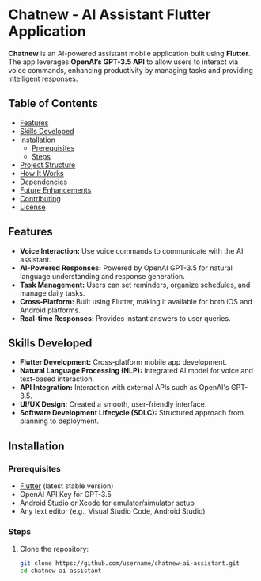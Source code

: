 # Chatnew - AI Assistant Flutter Application

**Chatnew** is an AI-powered assistant mobile application built using **Flutter**. The app leverages **OpenAI’s GPT-3.5 API** to allow users to interact via voice commands, enhancing productivity by managing tasks and providing intelligent responses.

## Table of Contents
- [Features](#features)
- [Skills Developed](#skills-developed)
- [Installation](#installation)
  - [Prerequisites](#prerequisites)
  - [Steps](#steps)
- [Project Structure](#project-structure)
- [How It Works](#how-it-works)
- [Dependencies](#dependencies)
- [Future Enhancements](#future-enhancements)
- [Contributing](#contributing)
- [License](#license)

## Features
- **Voice Interaction:** Use voice commands to communicate with the AI assistant.
- **AI-Powered Responses:** Powered by OpenAI GPT-3.5 for natural language understanding and response generation.
- **Task Management:** Users can set reminders, organize schedules, and manage daily tasks.
- **Cross-Platform:** Built using Flutter, making it available for both iOS and Android platforms.
- **Real-time Responses:** Provides instant answers to user queries.

## Skills Developed
- **Flutter Development:** Cross-platform mobile app development.
- **Natural Language Processing (NLP):** Integrated AI model for voice and text-based interaction.
- **API Integration:** Interaction with external APIs such as OpenAI's GPT-3.5.
- **UI/UX Design:** Created a smooth, user-friendly interface.
- **Software Development Lifecycle (SDLC):** Structured approach from planning to deployment.

## Installation

### Prerequisites
- [Flutter](https://flutter.dev/docs/get-started/install) (latest stable version)
- OpenAI API Key for GPT-3.5
- Android Studio or Xcode for emulator/simulator setup
- Any text editor (e.g., Visual Studio Code, Android Studio)

### Steps

1. Clone the repository:
   ```bash
   git clone https://github.com/username/chatnew-ai-assistant.git
   cd chatnew-ai-assistant
